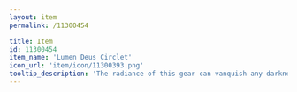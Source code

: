 ```yaml
---
layout: item
permalink: /11300454

title: Item
id: 11300454
item_name: 'Lumen Deus Circlet'
icon_url: 'item/icon/11300393.png'
tooltip_description: 'The radiance of this gear can vanquish any darkness. Legend says it was left behind by beings of pure light.'
---
```

